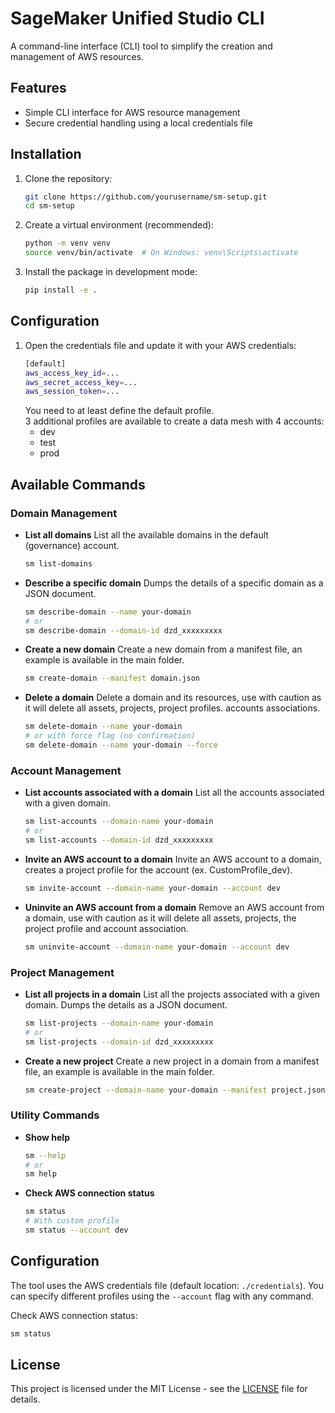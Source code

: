 # SageMaker Unified Studio CLI

A command-line interface (CLI) tool to simplify the creation and management of AWS resources.

## Features

- Simple CLI interface for AWS resource management
- Secure credential handling using a local credentials file

## Installation

1. Clone the repository:
   ```bash
   git clone https://github.com/yourusername/sm-setup.git
   cd sm-setup
   ```

2. Create a virtual environment (recommended):
   ```bash
   python -m venv venv
   source venv/bin/activate  # On Windows: venv\Scripts\activate
   ```

3. Install the package in development mode:
   ```bash
   pip install -e .
   ```

## Configuration

1. Open the credentials file and update it with your AWS credentials:
   ```bash
   [default]
   aws_access_key_id=...
   aws_secret_access_key=...
   aws_session_token=...
   ```
   You need to at least define the default profile.  
   3 additional profiles are available to create a data mesh with 4 accounts:
   - dev
   - test
   - prod

## Available Commands

### Domain Management

- **List all domains**
List all the available domains in the default (governance) account.  
  ```bash
  sm list-domains
  ```

- **Describe a specific domain**
Dumps the details of a specific domain as a JSON document.  
  ```bash
  sm describe-domain --name your-domain
  # or
  sm describe-domain --domain-id dzd_xxxxxxxxx
  ```

- **Create a new domain**
Create a new domain from a manifest file, an example is available in the main folder.
  ```bash
  sm create-domain --manifest domain.json
  ```

- **Delete a domain**
Delete a domain and its resources, use with caution as it will delete all assets, projects, project profiles. accounts associations.
  ```bash
  sm delete-domain --name your-domain
  # or with force flag (no confirmation)
  sm delete-domain --name your-domain --force
  ```

### Account Management

- **List accounts associated with a domain**
List all the accounts associated with a given domain.
  ```bash
  sm list-accounts --domain-name your-domain
  # or
  sm list-accounts --domain-id dzd_xxxxxxxxx
  ```

- **Invite an AWS account to a domain**
Invite an AWS account to a domain, creates a project profile for the account (ex. CustomProfile_dev).
  ```bash
  sm invite-account --domain-name your-domain --account dev
  ```

- **Uninvite an AWS account from a domain**
Remove an AWS account from a domain, use with caution as it will delete all assets, projects, the project profile and account association.
  ```bash
  sm uninvite-account --domain-name your-domain --account dev
  ```

### Project Management

- **List all projects in a domain**
List all the projects associated with a given domain. Dumps the details as a JSON document.  
  ```bash
  sm list-projects --domain-name your-domain
  # or
  sm list-projects --domain-id dzd_xxxxxxxxx
  ```

- **Create a new project**
Create a new project in a domain from a manifest file, an example is available in the main folder.
  ```bash
  sm create-project --domain-name your-domain --manifest project.json --account dev
  ```

### Utility Commands

- **Show help**
  ```bash
  sm --help
  # or
  sm help
  ```

- **Check AWS connection status**
  ```bash
  sm status
  # With custom profile
  sm status --account dev
  ```

## Configuration

The tool uses the AWS credentials file (default location: `./credentials`). You can specify different profiles using the `--account` flag with any command.

Check AWS connection status:
```bash
sm status
```

## License

This project is licensed under the MIT License - see the [LICENSE](LICENSE) file for details.
